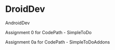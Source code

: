 DroidDev
========

AndroidDev

Assignment 0 for CodePath - SimpleToDo

Assignment 0a for CodePath - SimpleToDoAddons
